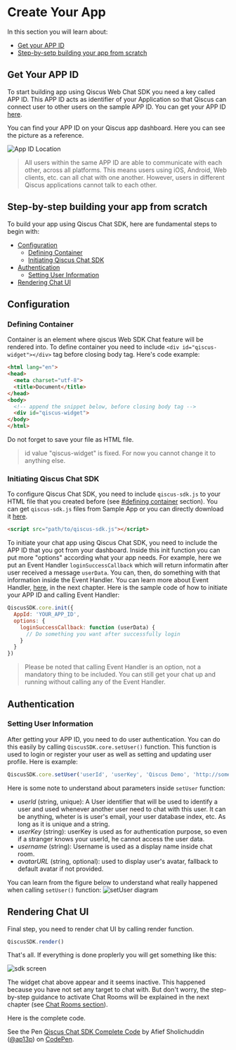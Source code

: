 # Create Your App

In this section you will learn about:
- [Get your APP ID](#get-your-app-id)
- [Step-by-setp building your app from scratch](#step-by-step-building-your-app-from-scratch)

## Get Your APP ID
To start building app using Qiscus Web Chat SDK you need a key called APP ID.
This APP ID acts as identifier of your Application so that Qiscus can connect
user to other users on the sample APP ID. You can get your APP ID
[here](https://www.qiscus.com/dashboard/register).

You can find your APP ID on your Qiscus app dashboard. Here you can see the
picture as a reference.

![App ID Location](https://cdn.rawgit.com/qiscus/qiscus-sdk-web/feature/docs/docs/images/app-id.png "Your APP ID location")

> All users within the same APP ID are able to communicate with each other,
> across all platforms. This means users using iOS, Android, Web clients, etc.
> can all chat with one another. However, users in different Qiscus
> applications cannot talk to each other.

## Step-by-step building your app from scratch
To build your app using Qiscus Chat SDK, here are fundamental steps to begin
with:
- [Configuration](#configuration)
  - [Defining Container](#defining-container)
  - [Initiating Qiscus Chat SDK](#initiating-qiscus-chat-sdk)
- [Authentication](#authentication)
  - [Setting User Information](#setting-user-information)
- [Rendering Chat UI](#rendering-chat-ui)

## Configuration

### Defining Container
Container is an element where qiscus Web SDK Chat feature will be rendered into.
To define container you need to include `<div id="qiscus-widget"></div>` tag
before closing body tag. Here's code example:
```html
<html lang="en">
<head>
  <meta charset="utf-8">
  <title>Document</title>
</head>
<body>
  <!-- append the snippet below, before closing body tag -->
  <div id="qiscus-widget">
</body>
</html>
```
Do not forget to save your file as HTML file.
> id value "qiscus-widget" is fixed. For now you cannot change it to anything
> else.


### Initiating Qiscus Chat SDK
To configure Qiscus Chat SDK, you need to include `qiscus-sdk.js` to your HTML
file that you created before (see [#defining container](#defining-container) section). You can get
`qiscus-sdk.js` files from Sample App or you can directly download it
[here](https://github.com/qiscus/qiscus-sdk-web/releases/latest).
```html
<script src="path/to/qiscus-sdk.js"></script>
```
To initiate your chat app using Qiscus Chat SDK, you need to include the APP ID
that you got from your dashboard. Inside this init function you can put more
"options" according what your app needs. For example, here we put an
Event Handler `loginSuccessCallback` which will return informatin after user
received a message `userData`. You can, then, do something with that information
inside the Event Handler. You can learn more about Event Handler,
[here](/documentation/web/event-handler),
in the next chapter. Here is the sample code of how to initiate your
APP ID and calling Event Handler:
```javascript
QiscusSDK.core.init({
  AppId: 'YOUR_APP_ID',
  options: {
    loginSuccessCallback: function (userData) {
      // Do something you want after successfully login
    }
  }
})
```
> Please be noted that calling Event Handler is an option, not a mandatory
> thing to be included. You can still get your chat up and running without
> calling any of the Event Handler.

## Authentication

### Setting User Information
After getting your APP ID, you need to do user authentication. You can do this
easily by calling `QiscusSDK.core.setUser()` function. This function is used to
login or register your user as well as setting and updating user profile.
Here is example:
```javascript
QiscusSDK.core.setUser('userId', 'userKey', 'Qiscus Demo', 'http://some-url.com/avatar.png');
```
Here is some note to understand about parameters inside `setUser` function:
- *userId* (string, unique): A User identifier that will be used to identify
  a user and used whenever another user need to chat with this user. It can
  be anything, wheter is is user's email, your user database index, etc.
  As long as it is unique and a string.
- *userKey* (string): userKey is used as for authentication purpose, so even
  if a stranger knows your userId, he cannot access the user data.
- *username* (string): Username is used as a display name inside chat room.
- *avatarURL* (string, optional): used to display user's avatar, fallback to
  default avatar if not provided.

You can learn from the figure below to understand what really happened when
calling `setUser()` function:
![setUser diagram](https://cdn.rawgit.com/qiscus/qiscus-sdk-web/feature/docs/docs/images/auth-diagram.png "setUser Authentication flow")

## Rendering Chat UI

Final step, you need to render chat UI by calling render function.
```javascript
QiscusSDK.render()
```

That's all. If everything is done proplerly you will get something like this:

![sdk screen](https://cdn.rawgit.com/qiscus/qiscus-sdk-web/feature/docs/docs/images/sdk-screen.png "SDK Screen")

The widget chat above appear and it seems inactive. This happened because
you have not set any target to chat with. But don't worry, the step-by-step
guidance to activate Chat Rooms will be explained in the next chapter
(see [Chat Rooms section](/documentation/web/chat-rooms)).

Here is the complete code.
<p data-height="286" data-theme-id="0" data-slug-hash="aLKJap" data-default-tab="html" data-user="ap13p" data-embed-version="2" data-pen-title="Qiscus Chat SDK Complete Code" class="codepen">See the Pen <a href="https://codepen.io/ap13p/pen/aLKJap/">Qiscus Chat SDK Complete Code</a> by Afief Sholichuddin (<a href="https://codepen.io/ap13p">@ap13p</a>) on <a href="https://codepen.io">CodePen</a>.</p>
<script async src="https://production-assets.codepen.io/assets/embed/ei.js"></script>
